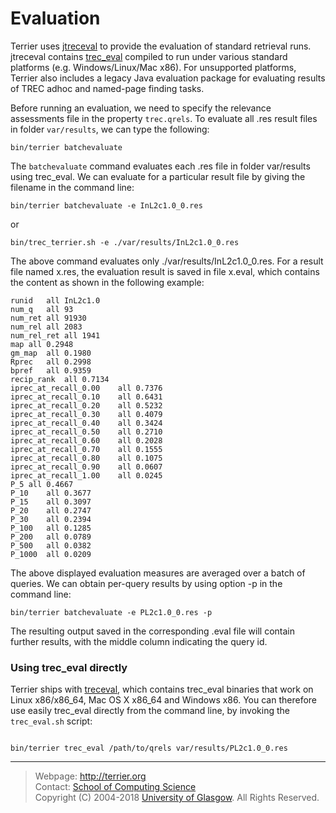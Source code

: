 Evaluation
==========

Terrier uses [jtreceval](https://github.com/terrierteam/jtreceval) to provide the evaluation of standard retrieval runs. jtreceval contains [trec_eval](https://github.com/usnistgov/trec_eval) compiled to run under various standard platforms (e.g. Windows/Linux/Mac x86). For unsupported platforms, Terrier also includes a legacy Java evaluation package for evaluating results of TREC adhoc and named-page finding tasks.

Before running an evaluation, we need to specify the relevance assessments file in the property `trec.qrels`. To evaluate all .res result files in folder `var/results`, we can type the following:

    bin/terrier batchevaluate

The `batchevaluate` command evaluates each .res file in folder var/results using trec_eval. We can evaluate for a particular result file by giving the filename in the command line:

    bin/terrier batchevaluate -e InL2c1.0_0.res

or

    bin/trec_terrier.sh -e ./var/results/InL2c1.0_0.res

The above command evaluates only ./var/results/InL2c1.0\_0.res. For a result file named x.res, the evaluation result is saved in file x.eval, which contains the content as shown in the following example:

```
runid	all	InL2c1.0
num_q	all	93
num_ret	all	91930
num_rel	all	2083
num_rel_ret	all	1941
map	all	0.2948
gm_map	all	0.1980
Rprec	all	0.2998
bpref	all	0.9359
recip_rank	all	0.7134
iprec_at_recall_0.00	all	0.7376
iprec_at_recall_0.10	all	0.6431
iprec_at_recall_0.20	all	0.5232
iprec_at_recall_0.30	all	0.4079
iprec_at_recall_0.40	all	0.3424
iprec_at_recall_0.50	all	0.2710
iprec_at_recall_0.60	all	0.2028
iprec_at_recall_0.70	all	0.1555
iprec_at_recall_0.80	all	0.1075
iprec_at_recall_0.90	all	0.0607
iprec_at_recall_1.00	all	0.0245
P_5	all	0.4667
P_10	all	0.3677
P_15	all	0.3097
P_20	all	0.2747
P_30	all	0.2394
P_100	all	0.1285
P_200	all	0.0789
P_500	all	0.0382
P_1000	all	0.0209
```

The above displayed evaluation measures are averaged over a batch of queries. We can obtain per-query results by using option -p in the command line:

    bin/terrier batchevaluate -e PL2c1.0_0.res -p

The resulting output saved in the corresponding .eval file will contain further results, with the middle column indicating the query id.


### Using trec_eval directly

Terrier ships with [treceval](https://github.com/terrierteam/jtreceval), which contains trec\_eval binaries that work on Linux x86/x86_64, Mac OS X x86_64 and Windows x86. You can therefore use easily trec_eval directly from the command line, by invoking the `trec_eval.sh` script:

```shell

bin/terrier trec_eval /path/to/qrels var/results/PL2c1.0_0.res

```

------------------------------------------------------------------------


> Webpage: <http://terrier.org>  
> Contact: [School of Computing Science](http://www.dcs.gla.ac.uk/)  
> Copyright (C) 2004-2018 [University of Glasgow](http://www.gla.ac.uk/). All Rights Reserved.
